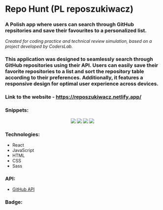 # Repo Hunt (PL reposzukiwacz)
### A Polish app where users can search through GitHub repsitories and save their favourites to a personalized list. 
_Created for coding practice and technical review simulation, based on a project developed by CodersLab._
### This application was designed to seamlessly search through GitHub repositories using their API. Users can easily save their favorite repositories to a list and sort the repository table according to their preferences. Additionally, it features a responsive design for optimal user experience across devices.

### Link to the website - https://reposzukiwacz.netlify.app/

### Snippets:
<p align="center">
<img src="https://github.com/aleksandrawrombel/reposzukiwacz/assets/128837261/30950973-1604-4831-9fee-5775df6d4853"/>
<img src="https://github.com/aleksandrawrombel/reposzukiwacz/assets/128837261/2bf6e9d4-ab05-4fd1-8fe4-0267edffdfb7"/>
<img src="https://github.com/aleksandrawrombel/reposzukiwacz/assets/128837261/0b769848-9cc2-4c02-92f4-8d9b17163e78"/>
<img src="https://github.com/aleksandrawrombel/reposzukiwacz/assets/128837261/4e67cbc7-5d7b-43fa-ae90-9c2d91d110ab"/>
</p>

### Technologies:

  * React
  * JavaScript
  * HTML
  * CSS
  * Sass

### API:

 * [GitHub API](https://docs.github.com/en/rest?apiVersion=2022-11-28)

### Badge:
